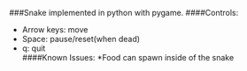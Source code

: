 ###Snake implemented in python with pygame.
####Controls:
* Arrow keys: move
* Space: pause/reset(when dead)
* q: quit  
####Known Issues:
*Food can spawn inside of the snake
